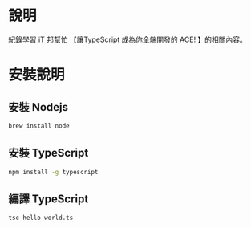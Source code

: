 # 說明

紀錄學習 iT 邦幫忙 【讓TypeScript 成為你全端開發的 ACE! 】的相關內容。

# 安裝說明

## 安裝 Nodejs

```bash
brew install node
```

## 安裝 TypeScript

```bash
npm install -g typescript
```

## 編譯 TypeScript

```bash
tsc hello-world.ts
```